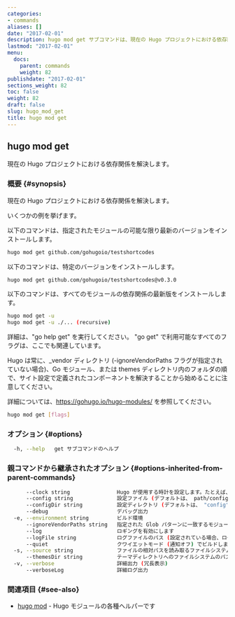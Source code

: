 ```yaml
---
categories:
- commands
aliases: []
date: "2017-02-01"
description: hugo mod get サブコマンドは、現在の Hugo プロジェクトにおける依存関係を解決します。
lastmod: "2017-02-01"
menu:
  docs:
    parent: commands
    weight: 82
publishdate: "2017-02-01"
sections_weight: 82
toc: false
weight: 82
draft: false
slug: hugo_mod_get
title: hugo mod get
---
```

## hugo mod get

現在の Hugo プロジェクトにおける依存関係を解決します。

### 概要 {#synopsis}

現在の Hugo プロジェクトにおける依存関係を解決します。

いくつかの例を挙げます。

以下のコマンドは、指定されたモジュールの可能な限り最新のバージョンをインストールします。

```bash
hugo mod get github.com/gohugoio/testshortcodes
```

以下のコマンドは、特定のバージョンをインストールします。

```bash
hugo mod get github.com/gohugoio/testshortcodes@v0.3.0
```

以下のコマンドは、すべてのモジュールの依存関係の最新版をインストールします。

```bash
hugo mod get -u
hugo mod get -u ./... (recursive)
```

詳細は、"go help get" を実行してください。 "go get" で利用可能なすべてのフラグは、ここでも関連しています。

Hugo は常に、_vendor ディレクトリ (-ignoreVendorPaths フラグが指定されていない場合)、Go モジュール、または themes ディレクトリ内のフォルダの順で、サイト設定で定義されたコンポーネントを解決することから始めることに注意してください。

詳細については、https://gohugo.io/hugo-modules/ を参照してください。



```bash
hugo mod get [flags]
```

### オプション {#options}

```bash
  -h, --help   get サブコマンドのヘルプ
```

### 親コマンドから継承されたオプション {#options-inherited-from-parent-commands}

```bash
      --clock string               Hugo が使用する時計を設定します。たとえば、  --clock 2021-11-06T22:30:00.00+09:00
      --config string              設定ファイル (デフォルトは、 path/config.yaml|json|toml)
      --configDir string           設定ディレクトリ (デフォルトは、 "config")
      --debug                      デバッグ出力
  -e, --environment string         ビルド環境
      --ignoreVendorPaths string   指定された Glob パターンに一致するモジュールパスの _vendor を無視します
      --log                        ロギングを有効にします
      --logFile string             ログファイルのパス (設定されている場合、ログが自動的に有効になります)
      --quiet                      クワイエットモード (通知オフ) でビルドします
  -s, --source string              ファイルの相対パスを読み取るファイルシステムのパス
      --themesDir string           テーマディレクトリへのファイルシステムのパス
  -v, --verbose                    詳細出力 (冗長表示)
      --verboseLog                 詳細ログ出力
```

### 関連項目 {#see-also}

* [hugo mod](/commands/hugo_mod/)	 - Hugo モジュールの各種ヘルパーです

